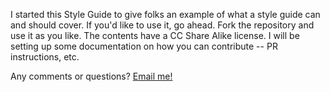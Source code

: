 I started this Style Guide to give folks an example of what a style guide can and should cover. If you'd like to use it, go ahead. 
Fork the repository and use it as you like. The contents have a CC Share Alike license. I will be setting up some documentation on
how you can contribute -- PR instructions, etc. 

Any comments or questions? [Email me!](mailto:sarrants@gmail.com)
